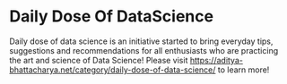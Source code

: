 # Daily Dose Of DataScience
Daily dose of data science is an initiative started to bring everyday tips, suggestions and recommendations for all enthusiasts who are practicing the art and science of Data Science! Please visit https://aditya-bhattacharya.net/category/daily-dose-of-data-science/ to learn more!
